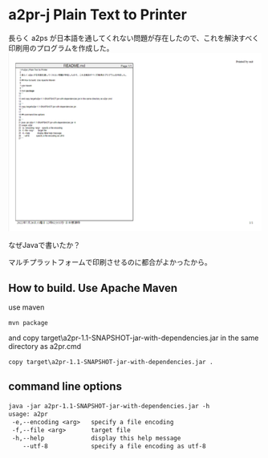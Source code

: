 # a2pr-j Plain Text to Printer

長らく a2ps が日本語を通してくれない問題が存在したので、これを解決すべく印刷用のプログラムを作成した。
![example](https://raw.githubusercontent.com/maildrop/a2pr-j/master/example.png)

なぜJavaで書いたか？

マルチプラットフォームで印刷させるのに都合がよかったから。

## How to build. Use Apache Maven

use maven 
```
mvn package
```

and copy target\a2pr-1.1-SNAPSHOT-jar-with-dependencies.jar in the same directory as a2pr.cmd

```
copy target\a2pr-1.1-SNAPSHOT-jar-with-dependencies.jar .
```

## command line options 

```
java -jar a2pr-1.1-SNAPSHOT-jar-with-dependencies.jar -h
usage: a2pr
 -e,--encoding <arg>   specify a file encoding
 -f,--file <arg>       target file
 -h,--help             display this help message
    --utf-8            specify a file encoding as utf-8
```
